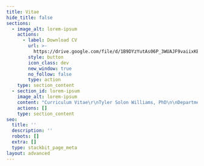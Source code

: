 ```yaml
---
title: Vitae
hide_title: false
sections:
  - image_alt: lorem-ipsum
    actions:
      - label: Download CV
        url: >-
          https://drive.google.com/file/d/1B9DYzYutAs06P_3WUAJF9vaiixKBhGMD/view?usp=sharing
        style: button
        icon_class: dev
        new_window: true
        no_follow: false
        type: action
    type: section_content
  - section_id: lorem-ipsum
    image_alt: lorem-ipsum
    content: "Curriculum Vitae\r\nTyler Solon Williams, PhD\n\nDepartment of Communication Studies\r\nThe University of Iowa\r\ntyler-s-williams@uiowa.edu\r\nPersonal contact:\r\n109 S. Lowell St.\r\nIowa City, IA 52245\r\n(319) 594-4452\r\nhttps://www.tylersolonwilliams.com\n\nEDUCATION\n\n2021\tPhD, Communication Studies, University of Iowa\r\nDissertation: “Understanding the Early Television Cartoon”\r\nDirectors: Timothy Havens (Iowa) and Thomas Lamarre (University of Chicago)\r\nCommittee members: Kembrew McLeod, Christopher Goetz, Laura Rigal\n\n2011\tMA, Media, Culture, and Communication, New York University\r\nThesis: “The Mediated Meme: Form and Change in Viral Media Culture”\n\n2008-9\tGraduate coursework, Media Studies, Universiteit van Amsterdam, The Netherlands\n\n2006-8\tUndergraduate coursework, Film and Cultural Studies, University of Minnesota\n\n2002\tBA, Philosophy, Reed College\r\nThesis: “Analyzing the Conscious-Physical Link: On Chalmers’ Theory”\n\nPUBLICATIONS\n\nForthc.\t“United States Studio Animation after 1950 – TV.” Entry in Encyclopedia of Animation Studies. Edited by Eric Herhuth and Annabelle Honess Roe. Bloomsbury. Entry invited for forthcoming volume\n\nForthc.\tHanna and Barbera: Conversations. Co-editing interview collection with Kevin Sandler. University Press of Mississippi. Securing permissions and preparing manuscript for forthcoming volume\n\nForthc.\t“Saturday Morning Trojan Mouse: The Origins of the Creative-Driven Television Cartoon.” With Lev Cantoral. In Animated Mischief: 30 years of Cartoon Subversion, edited by Brian Duchaney and David Silverman. McFarland & Company. Chapter revised for forthcoming volume, awaiting final comments\n\nForthc.\t“A Cultural History of the Digital Present,” book review of Kenneth Cmiel and John Durham Peters, Promiscuous Knowledge: Information, Image, and Other Truth Games in History (2020). Journal of Communication Inquiry. Passed peer review, copy editing in advance of publication in forthcoming issue\n\n2019\t“Children’s Television Programming.” Entry in The Sage International Encyclopedia of Mass Media and Society. Edited by Debra L. Merskin, Sage. Published\n\n2010\t“Cel Animation.” Online wiki article, New York University. Dead Media Archive\n\n2010\t“Textual Closure (Formal).” Online wiki article, New York University. Dead Media Archive\n\nCONFERENCE PRESENTATIONS\n\n2021\t“Principles of the Television Cartoon, or Illustrated Radio,” Society for Animation Studies annual conference, New Orleans (accepted)\n\n2017\t“Comics Origin Stories: Histories of the Present,” International Communication Association annual conference, San Diego\n\n2017\t“The Origin of Adult Swim’s ‘Minimal’ Animation,” Society for Cinema and Media Studies annual conference, Chicago\n\n2017\t“Historically Innovative Techniques of Animation,” Popular Culture Association annual conference, San Diego. Organized and chaired panel of four papers\n\n2017\t“Quick and Dirty? The World Wide Web of Pornography,” Popular Culture Association annual conference, San Diego\n\n2017\t“Notes for a Text/Genre/Media Communication Model,” Midwest Winter Workshop graduate conference, University of Iowa\n\n2016\t“‘Space Ghost Coast to Coast’: Cable Television Animation’s Devolution or Evolution?” Society for Animation Studies annual conference, Singapore\n\n2016\t“The Film Short, Long Forgotten, Has in Fact Never Left,” Jakobsen Graduate Conference, University of Iowa\n\n2015\t“Digital Video Codecs: The New Suspension of Disbelief,” Society for Cinema and Media Studies annual conference, Montréal, Canada\n\n2014\t“Genre, Identity, and Culture: Cinema and Contemporary Sociality,” Midwest Winter Workshop graduate conference, University of Illinois, Urbana-Champaign, IL\n\n2010\t“Selective Appropriation as Intertextual Innovation in The Simpsons,” Comparative Literary and Cultural Studies Graduate Conference, Stony Brook University, Stony Brook, NY\n\nTEACHING EXPERIENCE\n\n2021\tAssociate Level Certification, CIRTL. Center for the Integration of Teaching and Learning, University of Iowa\n\nInstructor, University of Iowa\n\n2016\tTelevision Criticism\n\n2012-13\tMedia, Advertising, and Society (two terms)\n\nTeaching Assistant, University of Iowa\n\n2017\tMedia, Music, and Culture\n\n2014-15\tCore Concepts in Communication Studies (two terms)\n\n2014-17\tCommunication Theory in Everyday Life (three terms)\n\n2013-16\tThe Art of Persuading Others (two terms)\n\nAdjunct Instructor, Mercy College (NY)\n\n2011\tMedia in America\n\nGuest Instructor and Grader, University of Iowa\n\n2017\tSocial Media and Society\n\nGrader, New York University\n\n2010\tAdvertising and Society\n\nAssistant Teacher, Public School 9, Brooklyn, NY\n\n2009-10\tReading and math, first grade classroom, through federal America Reads / America Counts program\n\nGUEST LECTURES\n\n2021\t“Understanding the Early Television Cartoon,” invited talk for department colloquium. Communication Studies and Cinematic Arts, University of Iowa\n\n2016\t“What Do Pictures Do? Implications for Visual Rhetoric,” in-class TA lecture. The Art of Persuading Others, University of Iowa\n\n2015\t“Living in an Online World: Teenage Culture on the Viral Internet,” in-class TA lecture. Core Concepts in Communication Studies, University of Iowa, two years\n\n2014-8\t“The Kardashians, the Robertsons, and Celebrity Family Cultures,” in-class TA lecture. Communication Theory in Everyday Life, University of Iowa, four years.\n\nSERVICE\n\n2020-pr.\tOrganizer, Media Studies Publishing Pipeline. Graduate student journal article writing group, University of Iowa\n\n2018-20\tBoard member, Journal of Communication Inquiry. Advisory Board, two years\n\n2017-21\tAcademic writing tutor and editor, University of Iowa Writing Center. Worked individually with graduate students to improve their academic writing; edited four UI nursing dissertations in APA style (for Nadia Sabbagh, Rebecca Dickinson, Bootan Ahmed, and Miyeon Kim)\n\n2017-18\tRespondent, department job candidate talks, assistant professor and associate professor positions. Department of Communication Studies, University of Iowa\n\n2016-18\tGraduate student representative, Graduate Student Advisory Committee. Department of Communication Studies, University of Iowa, two years\n\n2016-17\tTreasurer and board member, EPX Studio. Co-planned EPXCON video game and animation conference, coordinated payments, and balanced budget\n\n2015-19\tMentor for four incoming Media Studies PhD students in Communication Studies. Department of Communication Studies, University of Iowa (Gavin Feller, Bailey Kelley, Alexander Koch, Brandon McCasland)\n\n2015\tChaperone for 7 UI undergraduate students on trip to tour animation and gaming studios. With animator Peter Chanthanakone. San Francisco, CA\n\n2010\tParticipant, Homeless Outreach Population Estimate (HOPE). Surveyed homeless population at seasonally coldest time of year in an area of New York City\n\n2009-10\tGraduate student representative, Graduate Student Organization. Department of Media, Culture, and Communication, New York University\n\nPROFESSIONAL AND ACADEMIC DEVELOPMENT\n\n2021\tEnrolled graduate student, Topics in Teaching and Professional Development. Department of Rhetoric, University of Iowa\n\n2020\tParticipant, Teaching as Research workshop series. Center for the Integration of Teaching and Learning, University of Iowa. Developed TAR project for next teaching position, “Structuring Classroom Learning Communities”\n\n2020\tParticipant, Grant Writing Seminar for Graduate Students. Workshop series Graduate College, University of Iowa\n\n2019\tParticipant, Mindfulness-Based Stress Reduction course. Mindfulness Programs, University of Iowa Hospitals and Clinics, University of Iowa\n\n2019\tParticipant, Managing the Market – Job Docs. Workshop series for preparing job application documents, Graduate College, University of Iowa\n\n2018\tEnrolled graduate student, Writing for Learned Journals. Publication preparation seminar, Graduate College, University of Iowa\n\n2017\tPaper evaluator, Jakobsen Graduate Conference. University of Iowa\n\n2016-pr.\tParticipant, Critical Theory Reading Group, with graduate students. University of Iowa\n\n2015\tStudent mentor and collaborator, University of Iowa. Was interviewed by Iowa student for his student film. Collaborated with him on this film, and mentored him\n\n2015\tParticipant, Faculty Learning Community. Affiliated with Center for Teaching, University of Iowa\n\n2014-16\tOrganizer, Philosophy Reading Group, with graduate students. University of Iowa\n\n2013-pr.\tParticipant, Project on the Rhetoric of Inquiry, faculty pre-publication workshop series. Obermann Center, University of Iowa\n\nPROFESSIONAL POSITIONS\n\n2016-19\tProofreader, weekend office manager, and customer service representative, ProofreadingPal. As junior proofreader and senior proofreader, proofread over 300,000 words in over 200 documents in all major writing styles. As weekend office manager and customer service, facilitated communication between customers, remote proofreaders and management.\n\n2012\tTechnical support supervisor, New York University. Information Technology, New York, NY. Supervised and directed student employees and provided direct support to students.\n\n2006-07\tLevel 2 support technician, UnitedHealth Group. Plymouth, MN. Provided escalated,  project-specific computer support to company employees nationwide, in a wide range of applications.\n\n2005\tCommissions coordinator, ING Group. Minneapolis, MN. Worked with a team to complete administrative financial procedures for company insurance agents.\n\n2003-04\tLevel 1 customer service representative, level 3 customer service representative, Vesta Corporation. Portland, OR. As level 1, assisted customers to complete transactions for refilling prepaid phone cards. As level 3 CSR, supported employees in this role.\n\nINTERVIEWS\n\n2021\tEmail interviewer and organizer, for forthcoming edited volume. Wrote questions for email interviews with former Hanna-Barbera animators, in collaboration with Kevin Sandler. For Hanna and Barbera: Conversations, volume under contract with University Press of Mississippi\n\n2018\tInterviewee, public radio program Studio 360, Public Radio International. Interviewed by producer Evan Chung as production research for episode “Digging into Doug,” January 10, 2019\n\n2017\tInterviewer and organizer, interview research study, Los Angeles, CA. With IRB approval, spoke with 29 animation industry professionals and animation scholars as primary sources for my dissertation research\n\n2015\tInterviewee and collaborator, student film, University of Iowa. Was interviewed by Iowa student Lev Cantoral for his student film, “Mighty Mouse: Hero to TV Animation”\n\nMEDIA PRODUCTION EXPERIENCE\n\n2020-pr.\tWebsite producer. tylersolonwilliams.com. Completed professional web site with an information technology industry professional\n\n2018-19\tVideo producer, video editor. Delivered “The Kardashians, the Robertsons, and Celebrity Family Cultures,” University of Iowa course guest lecture. Produced recording with assistance of media professional Peder Goodman.\n\n2015-pr. Animator, filmmaker, graphic designer, drawing sketch artist. Completed Introduction to Animation at Iowa, creating and editing animated/live action student film, “Good Vibrations: Metamorphosis.” Completed prerequisite coursework in Basic Drawing and Design Fundamentals\n\n2011\tComputer programmer. Completed Interactive Telecommunications Program Summer Camp, New York University. In language C++, created a custom computer program that accepted an integer input and output a random number between it and zero\n\n2008\tLive-action film director and producer. Completed Filmmaking International, CREA cultural organization, Universiteit van Amsterdam, filming multiple live action student films\n\n1999 \tActor. Acted in comic student theater production, Reed College\n\n1998-99\tRadio DJ. Hosted a radio show on college radio station KRRC, Reed College. Primarily played jazz and hip hop on CD and vinyl\n\nLANGUAGES\n\nFrench, professional working proficiency\n\nGerman, limited working proficiency\n\nChinese, elementary proficiency\n\nAWARDS AND FELLOWSHIPS\n\n2020\tSociety for Animation Studies COVID-19 Stimulus Fund Award, with Kevin Sandler, Society for Animation Studies. $300\n\n2020\tGraduate College Summer Fellowship, Graduate College, University of Iowa. $5,000\n\n2016-17\tDepartment of Communication Studies Dissertation Award, University of Iowa. $800\n\n2016-17\tGraduate Student Senate travel award, University of Iowa. $1,110 over two years\n\n2016\tCommunication Studies Graduate Student Association conference travel award. $165\n\n2013-17\tDepartment of Communication Studies Harshbarger conference presentation travel award, University of Iowa. $3,000 over five years\n\n2010\tInformal recognition of teaching (glass apple), Ingrid Marshall, PS 9, Brooklyn, NY\n\nREFERENCES\n\nTimothy Havens\r\nDissertation Co-Chair, Professor\r\nDepartment of Communication Studies\r\nUniversity of Iowa\n\nThomas Lamarre\r\nDissertation Co-Chair, Professor\r\nDepartment of Cinema and Media Studies\r\nUniversity of Chicago\n\nKembrew McLeod\r\nProfessor, Department Chair\r\nDepartment of Communication Studies\r\nUniversity of Iowa\n\nChristopher Goetz\r\nAssistant Professor\r\nDepartment of Cinematic Arts\r\nUniversity of Iowa\n"
    actions: []
    type: section_content
seo:
  title: ''
  description: ''
  robots: []
  extra: []
  type: stackbit_page_meta
layout: advanced
---
```

